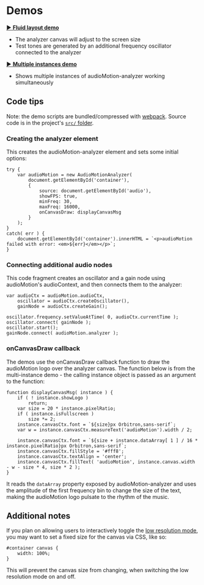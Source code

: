 Demos
=====

[:arrow_forward: **Fluid layout demo**](https://hvianna.github.io/audioMotion-analyzer/demo/fluid.html)

  + The analyzer canvas will adjust to the screen size
  + Test tones are generated by an additional frequency oscillator connected to the analyzer

[:arrow_forward: **Multiple instances demo**](https://hvianna.github.io/audioMotion-analyzer/demo/multi.html)

  + Shows multiple instances of audioMotion-analyzer working simultaneously

## Code tips

Note: the demo scripts are bundled/compressed with [webpack](https://webpack.js.org/). Source code is in the project's [`src/` folder](https://github.com/hvianna/audioMotion-analyzer/tree/master/src/).

### Creating the analyzer element

This creates the audioMotion-analyzer element and sets some initial options:

```
try {
    var audioMotion = new AudioMotionAnalyzer(
        document.getElementById('container'),
        {
            source: document.getElementById('audio'),
            showFPS: true,
            minFreq: 30,
            maxFreq: 16000,
            onCanvasDraw: displayCanvasMsg
        }
    );
}
catch( err ) {
    document.getElementById('container').innerHTML = `<p>audioMotion failed with error: <em>${err}</em></p>`;
}
```

### Connecting additional audio nodes

This code fragment creates an oscillator and a gain node using audioMotion's audioContext, and then connects them to the analyzer:

```
var audioCtx = audioMotion.audioCtx,
    oscillator = audioCtx.createOscillator(),
    gainNode = audioCtx.createGain();

oscillator.frequency.setValueAtTime( 0, audioCtx.currentTime );
oscillator.connect( gainNode );
oscillator.start();
gainNode.connect( audioMotion.analyzer );
```

### onCanvasDraw callback

The demos use the onCanvasDraw callback function to draw the audioMotion logo over the analyzer canvas.
The function below is from the multi-instance demo - the calling instance object is passed as an argument to the function:

```
function displayCanvasMsg( instance ) {
    if ( ! instance.showLogo )
        return;
    var size = 20 * instance.pixelRatio;
    if ( instance.isFullscreen )
        size *= 2;
    instance.canvasCtx.font = `${size}px Orbitron,sans-serif`;
    var w = instance.canvasCtx.measureText('audioMotion').width / 2;

    instance.canvasCtx.font = `${size + instance.dataArray[ 1 ] / 16 * instance.pixelRatio}px Orbitron,sans-serif`;
    instance.canvasCtx.fillStyle = '#fff8';
    instance.canvasCtx.textAlign = 'center';
    instance.canvasCtx.fillText( 'audioMotion', instance.canvas.width - w - size * 4, size * 2 );
}
```

It reads the `dataArray` property exposed by audioMotion-analyzer and uses the amplitude of the first frequency bin to change the size of the text, making the audioMotion logo pulsate to the rhythm of the music.


## Additional notes

If you plan on allowing users to interactively toggle the [low resolution mode](https://github.com/hvianna/audioMotion-analyzer/blob/master/demo/README.md#lores-boolean), you may want to set a fixed size for the canvas via CSS, like so:

```
#container canvas {
    width: 100%;
}
```

This will prevent the canvas size from changing, when switching the low resolution mode on and off.